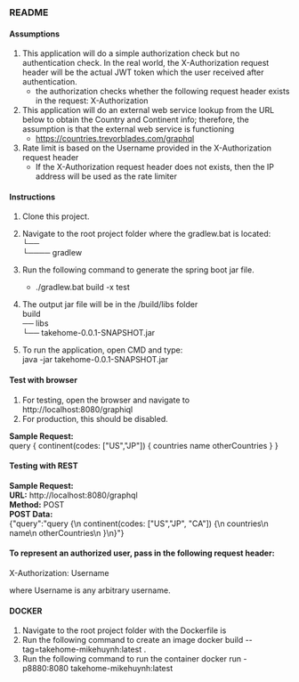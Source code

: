### README

#### Assumptions
1. This application will do a simple authorization check but no authentication check.  In the real world, the X-Authorization request header will be the actual JWT token which the user received after authentication.
	- the authorization checks whether the following request header exists in the request: X-Authorization
2. This application will do an external web service lookup from the URL below to obtain the Country and Continent info; therefore, the assumption is that the external web service is functioning
	- https://countries.trevorblades.com/graphql
3. Rate limit is based on the Username provided in the X-Authorization request header
	- If the X-Authorization request header does not exists, then the IP address will be used as the rate limiter

#### Instructions
1. Clone this project.
2. Navigate to the root project folder where the gradlew.bat is located:  
└── <project folder>  
└──── gradlew

3. Run the following command to generate the spring boot jar file.
	- ./gradlew.bat build -x test
4. The output jar file will be in the <project folder>/build/libs folder  
build  
── libs  
   └── takehome-0.0.1-SNAPSHOT.jar
5. To run the application, open CMD and type:  
java -jar takehome-0.0.1-SNAPSHOT.jar

#### Test with browser
1. For testing, open the browser and navigate to http://localhost:8080/graphiql
2. For production, this should be disabled.

**Sample Request:**  
		query {
		  continent(codes: ["US","JP"]) {
		    countries
		    name
		    otherCountries
		  }
		}

#### Testing with REST
**Sample Request:**  
**URL:** http://localhost:8080/graphql  
**Method:** POST  
**POST Data:**  
{"query":"query {\n  continent(codes: [\"US\",\"JP\", \"CA\"]) {\n    countries\n    name\n    otherCountries\n  }\n}"}

#### To represent an authorized user, pass in the following request header:
X-Authorization: Username

where Username is any arbitrary username.


#### DOCKER
1. Navigate to the root project folder with the Dockerfile is
2. Run the following command to create an image
docker build --tag=takehome-mikehuynh:latest .
3. Run the following command to run the container
docker run -p8880:8080 takehome-mikehuynh:latest



